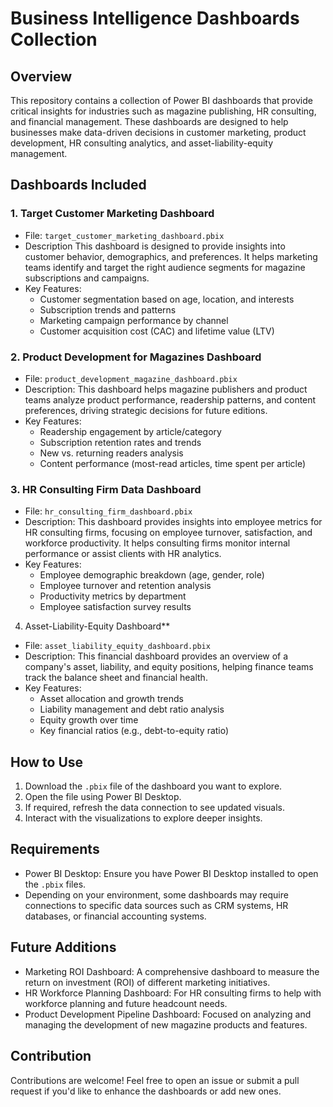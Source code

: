 # Business Intelligence Dashboards Collection

## Overview
This repository contains a collection of Power BI dashboards that provide critical insights for industries such as magazine publishing, HR consulting, and financial management. These dashboards are designed to help businesses make data-driven decisions in customer marketing, product development, HR consulting analytics, and asset-liability-equity management.

## Dashboards Included

### 1. Target Customer Marketing Dashboard
   - File: `target_customer_marketing_dashboard.pbix`
   - Description This dashboard is designed to provide insights into customer behavior, demographics, and preferences. It helps marketing teams identify and target the right audience segments for magazine subscriptions and campaigns.
   - Key Features:
     - Customer segmentation based on age, location, and interests
     - Subscription trends and patterns
     - Marketing campaign performance by channel
     - Customer acquisition cost (CAC) and lifetime value (LTV)

### 2. Product Development for Magazines Dashboard
   - File: `product_development_magazine_dashboard.pbix`
   - Description: This dashboard helps magazine publishers and product teams analyze product performance, readership patterns, and content preferences, driving strategic decisions for future editions.
   - Key Features:
     - Readership engagement by article/category
     - Subscription retention rates and trends
     - New vs. returning readers analysis
     - Content performance (most-read articles, time spent per article)
   
### 3. HR Consulting Firm Data Dashboard
   - File: `hr_consulting_firm_dashboard.pbix`
   - Description: This dashboard provides insights into employee metrics for HR consulting firms, focusing on employee turnover, satisfaction, and workforce productivity. It helps consulting firms monitor internal performance or assist clients with HR analytics.
   - Key Features:
     - Employee demographic breakdown (age, gender, role)
     - Employee turnover and retention analysis
     - Productivity metrics by department
     - Employee satisfaction survey results

 4. Asset-Liability-Equity Dashboard**
   - File: `asset_liability_equity_dashboard.pbix`
   - Description: This financial dashboard provides an overview of a company's asset, liability, and equity positions, helping finance teams track the balance sheet and financial health.
   - Key Features:
     - Asset allocation and growth trends
     - Liability management and debt ratio analysis
     - Equity growth over time
     - Key financial ratios (e.g., debt-to-equity ratio)

## How to Use
1. Download the `.pbix` file of the dashboard you want to explore.
2. Open the file using Power BI Desktop.
3. If required, refresh the data connection to see updated visuals.
4. Interact with the visualizations to explore deeper insights.

## Requirements
- Power BI Desktop: Ensure you have Power BI Desktop installed to open the `.pbix` files.
- Depending on your environment, some dashboards may require connections to specific data sources such as CRM systems, HR databases, or financial accounting systems.

## Future Additions
- Marketing ROI Dashboard: A comprehensive dashboard to measure the return on investment (ROI) of different marketing initiatives.
- HR Workforce Planning Dashboard: For HR consulting firms to help with workforce planning and future headcount needs.
- Product Development Pipeline Dashboard: Focused on analyzing and managing the development of new magazine products and features.

## Contribution
Contributions are welcome! Feel free to open an issue or submit a pull request if you'd like to enhance the dashboards or add new ones.

